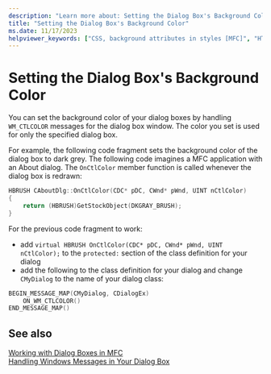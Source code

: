 ```yaml
---
description: "Learn more about: Setting the Dialog Box's Background Color"
title: "Setting the Dialog Box's Background Color"
ms.date: 11/17/2023
helpviewer_keywords: ["CSS, background attributes in styles [MFC]", "HTML element formatting, background attributes", "colors, dialog box", "dialog boxes [MFC], colors", "background colors, dialog boxes", "MFC dialog boxes [MFC], colors"]
---
```

# Setting the Dialog Box's Background Color

You can set the background color of your dialog boxes by handling `WM_CTLCOLOR` messages for the dialog box window. The color you set is used for only the specified dialog box.

For example, the following code fragment sets the background color of the dialog box to dark grey. The following code imagines a MFC application with an About dialog. The `OnCtlColor` member function is called whenever the dialog box is redrawn:

```cpp
HBRUSH CAboutDlg::OnCtlColor(CDC* pDC, CWnd* pWnd, UINT nCtlColor)
{
    return (HBRUSH)GetStockObject(DKGRAY_BRUSH);
}
```

For the previous code fragment to work:
- add `virtual HBRUSH OnCtlColor(CDC* pDC, CWnd* pWnd, UINT nCtlColor);` to the `protected:` section of the class definition for your dialog
- add the following to the class definition for your dialog and change `CMyDialog` to the name of your dialog class:

```cpp
BEGIN_MESSAGE_MAP(CMyDialog, CDialogEx)
    ON_WM_CTLCOLOR()
END_MESSAGE_MAP()
```

## See also

[Working with Dialog Boxes in MFC](../mfc/life-cycle-of-a-dialog-box.md)\
[Handling Windows Messages in Your Dialog Box](../mfc/handling-windows-messages-in-your-dialog-box.md)
